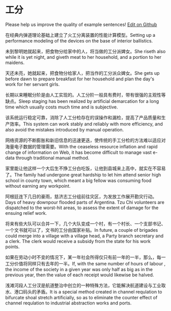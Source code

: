 # 工分

Please help us improve the quality of example sentences! [Edit on Github](https://github.com/jiyushe/jiyu-example-sentence-source/blob/main/chinese/gongfen_2.md)

<p><span class="chinese">在经典内弹道理论基础上建立了火工分离装置的性能计算模型。</span><span class="english">Setting up a performance modeling of the devices on the base of interior ballistics.</span></p>

<p><span class="chinese">未到黎明她就起来，把食物分给家中的人，将当做的工分派婢女。</span><span class="english">She riseth also while it is yet night, and giveth meat to her household, and a portion to her maidens.</span></p>

<p><span class="chinese">天还未亮，她就起来，把食物分给家人，把当作的工分派众婢女。</span><span class="english">She gets up before dawn to prepare breakfast for her household and plan the day's work for her servant girls.</span></p>

<p><span class="chinese">长期以来睡眠分阶是由人工实现的。人工分阶一般具有费时，带有很强的主观性等缺点。</span><span class="english">Sleep staging has been realized by artificial demarcation for a long time which usually costs much time and is subjective.</span></p>

<p><span class="chinese">该系统运行稳定可靠，消除了人工分检存在的误操作和漏检，提高了产品质量和生产效率。</span><span class="english">This system can work stably and reliably with more efficiency, and also avoid the mistakes introduced by manual operation.</span></p>

<p><span class="chinese">网络资源的不断膨胀和新旧信息的迅速更迭，使传统的手工分检的方法难以适应对海量电子数据的管理需要。</span><span class="english">With the ceaseless resource inflation and rapid change of information on Web, it has become difficult to manage vast e-data through traditional manual method.</span></p>

<p><span class="chinese">家里能让他这样一个大后生不挣工分白吃饭，让他到县城来上高中，就实在不容易了。</span><span class="english">The family had undergone great hardship to let him attend senior high school in county town, which meant a big fellow was consuming food without earning any workpoint.</span></p>

<p><span class="chinese">阿根廷连下几日的豪雨，慈济志工分组前往灾区，为发放工作展开勘灾行动。</span><span class="english">Days of heavy downpour flooded parts of Argentina. Tzu Chi volunteers are dispatched to the worst-hit areas, to assess the extent of damage for the ensuing relief work.</span></p>

<p><span class="chinese">将来有些大队可以合并一下，几个大队变成一个村，有一个村长、一个支部书记、一个文书就可以了，文书的工分由国家补贴。</span><span class="english">In future, a couple of brigades could merge into a village with a village head, a Party branch secretary and a clerk. The clerk would receive a subsidy from the state for his work points.</span></p>

<p><span class="chinese">如果在劳动小时不变的情况下，某一年社会所得仅只有前一年的一半，那么，每一工分价值将同样只有去年的一半。</span><span class="english">If, with the same number of hours of labour , the income of the society in a given year was only half as big as in the previous year, then the value of each receipt would likewise be halved.</span></p>

<p><span class="chinese">浅滩河段人工分汊是航道整治中创立的一种特殊方法，它能解决航道建设与工业取水、港口码头的矛盾。</span><span class="english">It is a special method created in channel requlation to bifurcate shoal stretch artificially, so as to eliminate the counter effect of channel requlation to industrial abstraction works and ports.</span></p>

